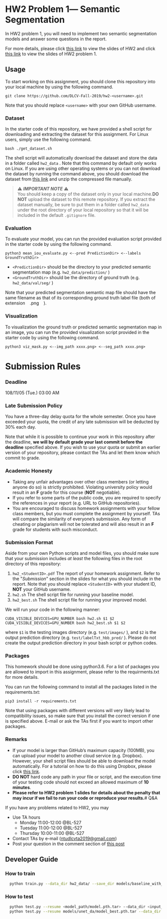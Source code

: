 # HW2 Problem 1― Semantic Segmentation

In HW2 problem 1, you will need to implement two semantic segmentation models and answer some questions in the report.

For more details, please click [this link](https://drive.google.com/file/d/1NLhvpKT8LrF-oOuFlz4sSuiX5AmUDw1Y/view?usp=sharing) to view the slides of HW2 and click [this link](https://drive.google.com/file/d/1W29SSyjGmUBmoq0dSW8qbHZ8xpdgLL6j/view?usp=sharing) to view the slides of HW2 problem 1.

## Usage

To start working on this assignment, you should clone this repository into your local machine by using the following command.

    git clone https://github.com/DLCV-Fall-2019/hw2-<username>.git

Note that you should replace `<username>` with your own GitHub username.

### Dataset

In the starter code of this repository, we have provided a shell script for downloading and extracting the dataset for this assignment. For Linux users, simply use the following command.

    bash ./get_dataset.sh

The shell script will automatically download the dataset and store the data in a folder called `hw2_data` . Note that this command by default only works on Linux. If you are using other operating systems or you can not download the dataset by running the command above, you should download the dataset from [this link](https://drive.google.com/file/d/1Lp3KS9Gh1LZx6_WVQsSd5H0iHmFAsmFn/view?usp=sharing) and unzip the compressed file manually.

> ⚠️ ***IMPORTANT NOTE*** ⚠️  
> You should keep a copy of the dataset only in your local machine.**DO NOT** upload the dataset to this remote repository. If you extract the dataset manually, be sure to put them in a folder called `hw2_data` under the root directory of your local repository so that it will be included in the default `.gitignore` file.

### Evaluation

To evaluate your model, you can run the provided evaluation script provided in the starter code by using the following command.

    python3 mean_iou_evaluate.py <--pred PredictionDir> <--labels GroundTruthDir>

* `<PredictionDir>` should be the directory to your predicted semantic segmentation map (e.g. `hw2_data/prediction/` )
* `<GroundTruthDir>` should be the directory of ground truth (e.g. `hw2_data/val/seg/` )

Note that your predicted segmentation semantic map file should have the same filename as that of its corresponding ground truth label file (both of extension ` ` .png ` ` ).

### Visualization

To visualization the ground truth or predicted semantic segmentation map in an image, you can run the provided visualization script provided in the starter code by using the following command.

    python3 viz_mask.py <--img_path xxxx.png> <--seg_path xxxx.png>

# Submission Rules

### Deadline

108/11/05 (Tue.) 03:00 AM

### Late Submission Policy

You have a three-day delay quota for the whole semester. Once you have exceeded your quota, the credit of any late submission will be deducted by 30% each day.

Note that while it is possible to continue your work in this repository after the deadline, **we will by default grade your last commit before the deadline** specified above. If you wish to use your quota or submit an earlier version of your repository, please contact the TAs and let them know which commit to grade.

### Academic Honesty

*   Taking any unfair advantages over other class members (or letting anyone do so) is strictly prohibited. Violating university policy would result in an **F** grade for this course (**NOT** negotiable).
*   If you refer to some parts of the public code, you are required to specify the references in your report (e.g. URL to GitHub repositories).
*   You are encouraged to discuss homework assignments with your fellow class members, but you must complete the assignment by yourself. TAs will compare the similarity of everyone’s submission. Any form of cheating or plagiarism will not be tolerated and will also result in an **F** grade for students with such misconduct.

### Submission Format

Aside from your own Python scripts and model files, you should make sure that your submission includes *at least* the following files in the root directory of this repository:
 1. `hw2_<StudentID>.pdf` 
The report of your homework assignment. Refer to the "*Submission*" section in the slides for what you should include in the report. Note that you should replace `<StudentID>` with your student ID, **NOT** your GitHub username.
 2. `hw2.sh` 
The shell script file for running your baseline model.
 3. `hw2_best.sh` 
The shell script file for running your improved model.

We will run your code in the following manner:

    CUDA_VISIBLE_DEVICES=GPU_NUMBER bash hw2.sh $1 $2
    CUDA_VISIBLE_DEVICES=GPU_NUMBER bash hw2_best.sh $1 $2

where `$1` is the testing images directory (e.g. `test/images/` ), and `$2` is the output prediction directory (e.g. `test/labelTxt_hbb_pred/` ). Please do not create the output prediction directory in your bash script or python codes.

### Packages

This homework should be done using python3.6. For a list of packages you are allowed to import in this assignment, please refer to the requirments.txt for more details.

You can run the following command to install all the packages listed in the requirements.txt:

    pip3 install -r requirements.txt

Note that using packages with different versions will very likely lead to compatibility issues, so make sure that you install the correct version if one is specified above. E-mail or ask the TAs first if you want to import other packages.

### Remarks

* If your model is larger than GitHub’s maximum capacity (100MB), you can upload your model to another cloud service (e.g. Dropbox). However, your shell script files should be able to download the model automatically. For a tutorial on how to do this using Dropbox, please click [this link](https://goo.gl/XvCaLR).
* **DO NOT** hard code any path in your file or script, and the execution time of your testing code should not exceed an allowed maximum of **10 minutes**.
* **Please refer to HW2 problem 1 slides for details about the penalty that may incur if we fail to run your code or reproduce your results.**# Q&A

If you have any problems related to HW2, you may

* Use TA hours
    - Monday    11:00-12:00 @BL-527
    - Tuesday   11:00-12:00 @BL-527
    - Thursday  10:00-11:00 @BL-527
* Contact TAs by e-mail ([ntudlcvta2019@gmail.com](mailto:ntudlcvta2019@gmail.com))
* Post your question in the comment section of [this post](https://www.facebook.com/notes/dlcv-fall-2019/hw2-qa/2788293221194365/)

## Developer Guide

### How to train

``` bash
  python train.py --data_dir hw2_data/ --save_dir models/baseline_with_da --pretrained --augmentation
```

### How to test

``` bash
  python test.py --resume <model_path/model.pth.tar> --data_dir <input_dir> --output_dir <output_dir>
  python test.py --resume models/unet_da/model_best.pth.tar --data_dir hw2_data/val/img/ --output_dir models/unet_da/output_dir/
```

